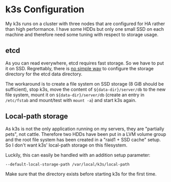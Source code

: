 # k3s Configuration

My k3s runs on a cluster with three nodes that are configured for HA 
rather than high performance. I have some HDDs but only one small SSD 
on each machine and therefore need some tuning with respect to storage 
usage.

## etcd

As you can read everywhere, etcd requires fast storage. So we have
to put it on SSD. Regrettably, there is 
[no simple way](https://github.com/k3s-io/k3s/issues/6992) to configure
the storage directory for the etcd data directory.

The workaround is to create a file system on SSD storage (8 GiB should
be sufficient), stop k3s, move the content of `${data-dir}/server/db`
to the new file system, mount it on `${data-dir}/server/db` (create
an entry in `/etc/fstab` and mount/test with `mount -a`) and start k3s again.

## Local-path storage

As k3s is not the only application running on my servers, they are
"partially pets", not cattle. Therefore two HDDs have been put in a
LVM volume group and the root file system has been created in
a "raid1 + SSD cache" setup. So I don't want k3s' local-path
storage on this filesystem.

Luckily, this can easily be handled with an addition setup parameter:

```
--default-local-storage-path /var/local/k3s/local-path
```

Make sure that the directory exists before starting k3s for the first
time.
